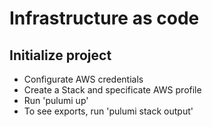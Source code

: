 # Infrastructure as code

## Initialize project

- Configurate AWS credentials
- Create a Stack and specificate AWS profile
- Run 'pulumi up'
- To see exports, run 'pulumi stack output'
